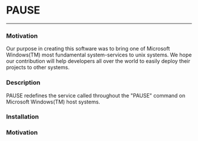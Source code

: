 # PAUSE
------
### Motivation
Our purpose in creating this software was to bring one of Microsoft Windows(TM) most fundamental system-services to unix systems. We hope our contribution will help developers all over the world to easily deploy their projects to other systems.
### Description
PAUSE redefines the service called throughout the "PAUSE" command on Microsoft Windows(TM) host systems.

### Installation

### Motivation
